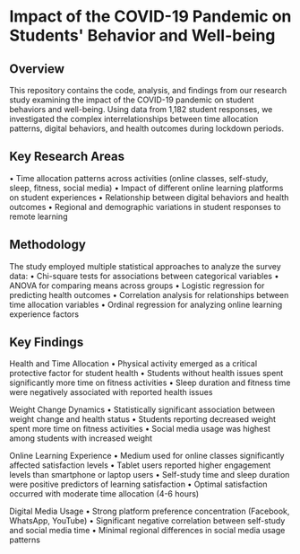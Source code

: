 # Impact of the COVID-19 Pandemic on Students' Behavior and Well-being

## Overview

This repository contains the code, analysis, and findings from our research study examining the impact of the COVID-19 pandemic on student behaviors and well-being. Using data from 1,182 student responses, we investigated the complex interrelationships between time allocation patterns, digital behaviors, and health outcomes during lockdown periods.

## Key Research Areas

•	Time allocation patterns across activities (online classes, self-study, sleep, fitness, social media)
•	Impact of different online learning platforms on student experiences
•	Relationship between digital behaviors and health outcomes
•	Regional and demographic variations in student responses to remote learning

## Methodology

The study employed multiple statistical approaches to analyze the survey data:
•	Chi-square tests for associations between categorical variables
•	ANOVA for comparing means across groups
•	Logistic regression for predicting health outcomes
•	Correlation analysis for relationships between time allocation variables
•	Ordinal regression for analyzing online learning experience factors

## Key Findings

Health and Time Allocation
•	Physical activity emerged as a critical protective factor for student health
•	Students without health issues spent significantly more time on fitness activities
•	Sleep duration and fitness time were negatively associated with reported health issues

Weight Change Dynamics
•	Statistically significant association between weight change and health status
•	Students reporting decreased weight spent more time on fitness activities
•	Social media usage was highest among students with increased weight

Online Learning Experience
•	Medium used for online classes significantly affected satisfaction levels
•	Tablet users reported higher engagement levels than smartphone or laptop users
•	Self-study time and sleep duration were positive predictors of learning satisfaction
•	Optimal satisfaction occurred with moderate time allocation (4-6 hours)

Digital Media Usage
•	Strong platform preference concentration (Facebook, WhatsApp, YouTube)
•	Significant negative correlation between self-study and social media time
•	Minimal regional differences in social media usage patterns











